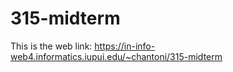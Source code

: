 # 315-midterm

This is the web link: https://in-info-web4.informatics.iupui.edu/~chantoni/315-midterm
